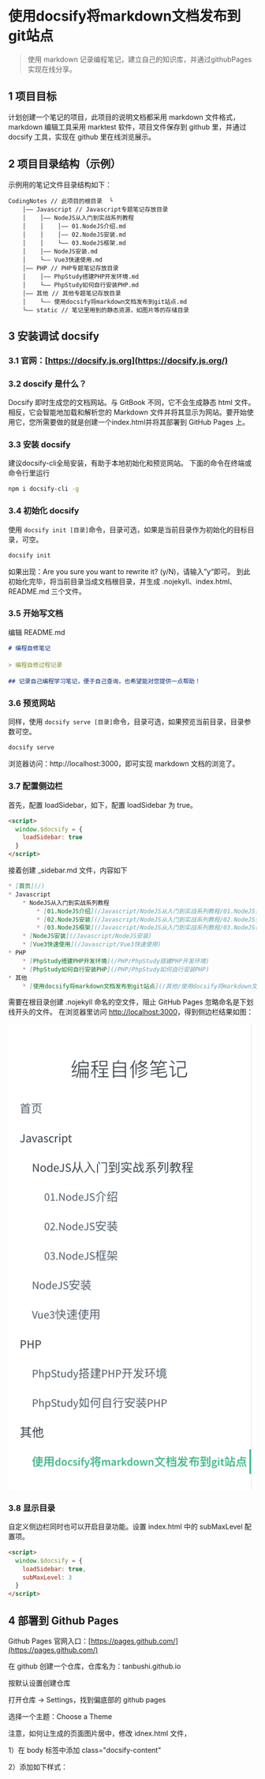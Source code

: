 # 使用docsify将markdown文档发布到git站点
> 使用 markdown 记录编程笔记，建立自己的知识库，并通过githubPages实现在线分享。

## 1 项目目标
计划创建一个笔记的项目，此项目的说明文档都采用 markdown 文件格式，markdown 编辑工具采用 marktest 软件，项目文件保存到 github 里，并通过 docsify 工具，实现在 github 里在线浏览展示。

## 2 项目目录结构（示例）
示例用的笔记文件目录结构如下：
```
CodingNotes // 此项目的根目录  └
    │—— Javascript // Javascript专题笔记存放目录
    │    │—— NodeJS从入门到实战系列教程
    │    │    │—— 01.NodeJS介绍.md
    │    │    │—— 02.NodeJS安装.md
    │    │    └—— 03.NodeJS框架.md
    │    │—— NodeJS安装.md
    │    └—— Vue3快速使用.md
    │—— PHP // PHP专题笔记存放目录
    │    │—— PhpStudy搭建PHP开发环境.md
    │    └—— PhpStudy如何自行安装PHP.md
    │—— 其他 // 其他专题笔记存放目录
    │    └—— 使用docsify将markdown文档发布到git站点.md 
    └—— static // 笔记里用到的静态资源，如图片等的存储目录
```

## 3 安装调试 docsify

### 3.1 官网：[https://docsify.js.org](https://docsify.js.org/)

### 3.2 doscify 是什么？
Docsify 即时生成您的文档网站。与 GitBook 不同，它不会生成静态 html 文件。相反，它会智能地加载和解析您的 Markdown 文件并将其显示为网站。要开始使用它，您所需要做的就是创建一个index.html并将其部署到 GitHub Pages 上。

### 3.3 安装 docsify
建议docsify-cli全局安装，有助于本地初始化和预览网站。
下面的命令在终端或命令行里运行
```bash
npm i docsify-cli -g
```

### 3.4 初始化 docsify
使用 `docsify init [目录]`命令，目录可选，如果是当前目录作为初始化的目标目录，可空。
```bash
docsify init
```
如果出现：Are you sure you want to rewrite it? (y/N)，请输入”y“即可。
到此初始化完毕，将当前目录当成文档根目录，并生成 .nojekyll、index.html、README.md 三个文件。

### 3.5 开始写文档
编辑 README.md
```markdown
# 编程自修笔记

> 编程自修过程记录

## 记录自己编程学习笔记，便于自己查询，也希望能对您提供一点帮助！
```

### 3.6 预览网站
同样，使用 `docsify serve [目录]`命令，目录可选，如果预览当前目录，目录参数可空。
```bash
docsify serve
```
浏览器访问：http://localhost:3000，即可实现 markdown 文档的浏览了。

### 3.7 配置侧边栏
首先，配置 loadSidebar，如下，配置 loadSidebar 为 true。
```html
<script>
  window.$docsify = {
    loadSidebar: true
  }
</script>
```
接着创建 _sidebar.md 文件，内容如下
```markdown
* [首页](/)
* Javascript
    * NodeJS从入门到实战系列教程
        * [01.NodeJS介绍](/Javascript/NodeJS从入门到实战系列教程/01.NodeJS介绍)
        * [02.NodeJS安装](/Javascript/NodeJS从入门到实战系列教程/02.NodeJS安装)
        * [03.NodeJS框架](/Javascript/NodeJS从入门到实战系列教程/03.NodeJS框架)
    * [NodeJS安装](/Javascript/NodeJS安装)
    * [Vue3快速使用](/Javascript/Vue3快速使用)
* PHP
    * [PhpStudy搭建PHP开发环境](/PHP/PhpStudy搭建PHP开发环境)
    * [PhpStudy如何自行安装PHP](/PHP/PhpStudy如何自行安装PHP)
* 其他
    * [使用docsify将markdown文档发布到git站点](/其他/使用docsify将markdown文档发布到git站点)
```
需要在根目录创建 .nojekyll 命名的空文件，阻止 GitHub Pages 忽略命名是下划线开头的文件。
在浏览器里访问 [http://localhost:3000](http://localhost:3000)，得到侧边栏结果如图：

![侧边栏](./_static/使用docsify将markdown文档发布到git站点-侧边栏.jpg)

### 3.8 显示目录
自定义侧边栏同时也可以开启目录功能。设置 index.html 中的 subMaxLevel 配置项。
```html
<script>
  window.$docsify = {
    loadSidebar: true,
    subMaxLevel: 3
  }
</script>
```

## 4 部署到 Github Pages
Github Pages 官网入口：[https://pages.github.com/](https://pages.github.com/)

在 github 创建一个仓库，仓库名为：tanbushi.github.io

按默认设置创建仓库

打开仓库 -> Settings，找到偏底部的 github pages

选择一个主题：Choose a Theme


注意，如何让生成的页面图片居中，修改 idnex.html 文件，

1）在 body 标签中添加 class="docsify-content"
<body class="docsify-content">

2）添加如下样式：
<style>
  .docsify-content img {
  display: block;
  margin-left: auto;
  margin-right: auto;
}
</style>

